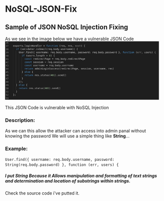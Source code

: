 # NoSQL-JSON-Fix
Sample of JSON NoSQL Injection Fixing
-----------------------------------------
As we see in the image below we have a vulnerable JSON Code
![Image of mahmoudashraf1344](https://github.com/0x1mahmoud/NoSQL-JSON-Fix/blob/main/Js-Code-Testing.jpg)

This JSON Code is vulnerable with NoSQL Injection
### Description:
As we can this allow the attacker can access into admin panal without knowing the password
We will use a simple thing like **String**...

### Example:
`User.find({ username: req.body.username, password: String(req.body.password) }, function (err, users) {`

##### I put String Because it Allows manipulation and formatting of text strings and determination and location of substrings within strings.
Check the source code i've putted it.
